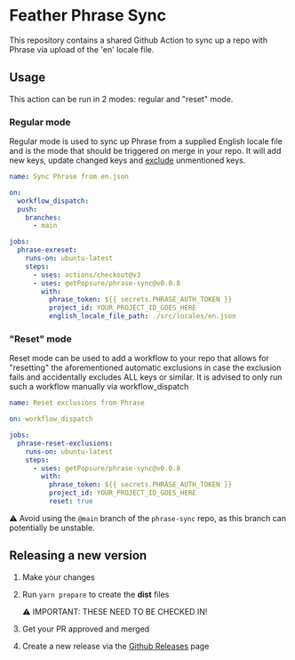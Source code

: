 # Feather Phrase Sync

This repository contains a shared Github Action to sync up a repo with Phrase via upload of the 'en' locale file.

## Usage

This action can be run in 2 modes: regular and "reset" mode.

### Regular mode

Regular mode is used to sync up Phrase from a supplied English locale file and is the mode that should be triggered on merge in your repo. It will add new keys, update changed keys and [exclude](https://developers.phrase.com/api/#patch-/projects/-project_id-/keys/exclude) unmentioned keys.

```yaml
name: Sync Phrase from en.json

on:
  workflow_dispatch:
  push:
    branches:
      - main

jobs:
  phrase-exreset:
    runs-on: ubuntu-latest
    steps:
      - uses: actions/checkout@v3
      - uses: getPopsure/phrase-sync@v0.0.8
        with:
          phrase_token: ${{ secrets.PHRASE_AUTH_TOKEN }}
          project_id: YOUR_PROJECT_ID_GOES_HERE
          english_locale_file_path: ./src/locales/en.json
```

### "Reset" mode

Reset mode can be used to add a workflow to your repo that allows for "resetting" the aforementioned automatic exclusions in case the exclusion fails and accidentally excludes ALL keys or similar. It is advised to only run such a workflow manually via workflow_dispatch

```yaml
name: Reset exclusions from Phrase

on: workflow_dispatch

jobs:
  phrase-reset-exclusions:
    runs-on: ubuntu-latest
    steps:
      - uses: getPopsure/phrase-sync@v0.0.8
        with:
          phrase_token: ${{ secrets.PHRASE_AUTH_TOKEN }}
          project_id: YOUR_PROJECT_ID_GOES_HERE
          reset: true
```

⚠️ Avoid using the `@main` branch of the `phrase-sync` repo, as this branch can potentially be unstable.

## Releasing a new version

1. Make your changes
2. Run `yarn prepare` to create the **dist** files

   ⚠️ IMPORTANT: THESE NEED TO BE CHECKED IN!

3. Get your PR approved and merged
4. Create a new release via the [Github Releases](https://github.com/getPopsure/phrase-sync/releases) page
